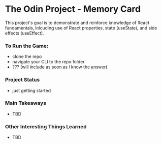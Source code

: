 # The Odin Project - Memory Card
This project's goal is to demonstrate and reinforce knowledge of React fundamentals, inlcuding use of React properties, state (useState), and side effects (useEffect).

### To Run the Game:
- clone the repo
- navigate your CLI to the repo folder
- ??? (will include as soon as I know the answer)

### Project Status
- just getting started

### Main Takeaways
- TBD

### Other Interesting Things Learned
- TBD